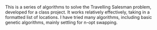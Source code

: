 This is a series of algorithms to solve the Travelling Salesman problem,
developed for a class project. It works relatively effectively, taking in
a formatted list of locations. I have tried many algorithms, including
basic genetic algorithms, mainly settling for n-opt swapping.